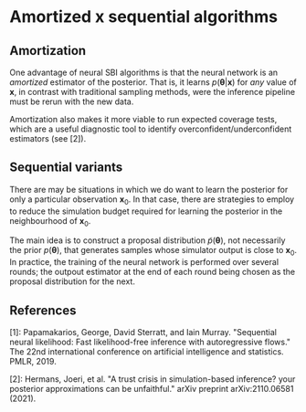 # Amortized x sequential algorithms

## Amortization

One advantage of neural SBI algorithms is that the neural network is an *amortized* estimator of the posterior. That is, it learns $p(\boldsymbol{\theta} | \boldsymbol{x})$ for *any* value of $\boldsymbol{x}$, in contrast with traditional sampling methods, were the inference pipeline must be rerun with the new data.

Amortization also makes it more viable to run expected coverage tests, which are a useful diagnostic tool to identify overconfident/underconfident estimators (see [2]).

## Sequential variants

There are may be situations in which we do want to learn the posterior for only a particular observation $\boldsymbol{x}_0$. In that case, there are strategies to employ to reduce the simulation budget required for learning the posterior in the neighbourhood of $\boldsymbol{x}_0$.

The main idea is to construct a proposal distribution $\tilde{p}(\boldsymbol{\theta})$, not necessarily the prior $p(\boldsymbol{\theta})$, that generates samples whose simulator output is close to $\boldsymbol{x}_0$. In practice, the training of the neural network is performed over several rounds; the outpout estimator at the end of each round being chosen as the proposal distribution for the next.

## References

[1]: Papamakarios, George, David Sterratt, and Iain Murray. "Sequential neural likelihood: Fast likelihood-free inference with autoregressive flows." The 22nd international conference on artificial intelligence and statistics. PMLR, 2019.

[2]: Hermans, Joeri, et al. "A trust crisis in simulation-based inference? your posterior approximations can be unfaithful." arXiv preprint arXiv:2110.06581 (2021).
